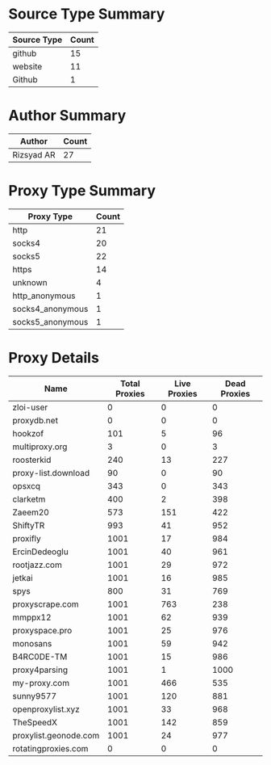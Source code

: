 # Source Type Summary

| Source Type | Count |
|-------------|-------|
| github | 15 |
| website | 11 |
| Github | 1 |


# Author Summary

| Author | Count |
|--------|-------|
| Rizsyad AR | 27 |


# Proxy Type Summary

| Proxy Type | Count |
|------------|-------|
| http | 21 |
| socks4 | 20 |
| socks5 | 22 |
| https | 14 |
| unknown | 4 |
| http_anonymous | 1 |
| socks4_anonymous | 1 |
| socks5_anonymous | 1 |


# Proxy Details

| Name | Total Proxies | Live Proxies | Dead Proxies |
|------|---------------|--------------|---------------|
| zloi-user | 0 | 0 | 0 |
| proxydb.net | 0 | 0 | 0 |
| hookzof | 101 | 5 | 96 |
| multiproxy.org | 3 | 0 | 3 |
| roosterkid | 240 | 13 | 227 |
| proxy-list.download | 90 | 0 | 90 |
| opsxcq | 343 | 0 | 343 |
| clarketm | 400 | 2 | 398 |
| Zaeem20 | 573 | 151 | 422 |
| ShiftyTR | 993 | 41 | 952 |
| proxifly | 1001 | 17 | 984 |
| ErcinDedeoglu | 1001 | 40 | 961 |
| rootjazz.com | 1001 | 29 | 972 |
| jetkai | 1001 | 16 | 985 |
| spys | 800 | 31 | 769 |
| proxyscrape.com | 1001 | 763 | 238 |
| mmppx12 | 1001 | 62 | 939 |
| proxyspace.pro | 1001 | 25 | 976 |
| monosans | 1001 | 59 | 942 |
| B4RC0DE-TM | 1001 | 15 | 986 |
| proxy4parsing | 1001 | 1 | 1000 |
| my-proxy.com | 1001 | 466 | 535 |
| sunny9577 | 1001 | 120 | 881 |
| openproxylist.xyz | 1001 | 33 | 968 |
| TheSpeedX | 1001 | 142 | 859 |
| proxylist.geonode.com | 1001 | 24 | 977 |
| rotatingproxies.com | 0 | 0 | 0 |
